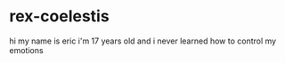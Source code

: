 # rex-coelestis

hi my name is eric i'm 17 years old and i never learned how to control my emotions
